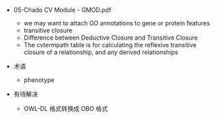 * 05-Chado CV Module - GMOD.pdf
    * we may want to attach GO annotations to gene or protein features
    * transitive closure
    * Difference between Deductive Closure and Transitive Closure
    * The cvtermpath table is for calculating the reflexive transitive closure of a relationship, and any derived relationships

* 术语
    * phenotype

* 有待解决
    * OWL-DL 格式转换成 OBO 格式